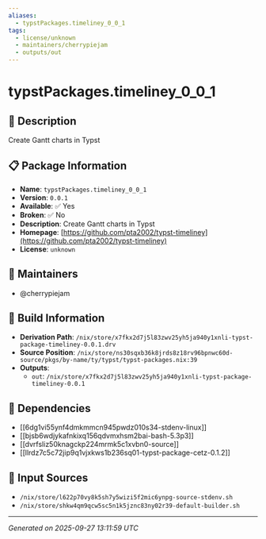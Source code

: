 ```yaml
---
aliases:
  - typstPackages.timeliney_0_0_1
tags:
  - license/unknown
  - maintainers/cherrypiejam
  - outputs/out
---
```


# typstPackages.timeliney_0_0_1

## 📝 Description

Create Gantt charts in Typst

## 📋 Package Information

- **Name**: `typstPackages.timeliney_0_0_1`
- **Version**: `0.0.1`
- **Available**: ✅ Yes
- **Broken**: ✅ No
- **Description**: Create Gantt charts in Typst
- **Homepage**: [https://github.com/pta2002/typst-timeliney](https://github.com/pta2002/typst-timeliney)
- **License**: `unknown`
## 👥 Maintainers

- @cherrypiejam


## 🔧 Build Information

- **Derivation Path**: `/nix/store/x7fkx2d7j5l83zwv25yh5ja940y1xnli-typst-package-timeliney-0.0.1.drv`
- **Source Position**: `/nix/store/ns30sqxb36k8jrds8z18rv96bpnwc60d-source/pkgs/by-name/ty/typst/typst-packages.nix:39`
- **Outputs**:
  - `out`:  `/nix/store/x7fkx2d7j5l83zwv25yh5ja940y1xnli-typst-package-timeliney-0.0.1`

## 🔗 Dependencies

- [[6dg1vi55ynf4dmkmmcn945pwdz010s34-stdenv-linux]]
- [[bjsb6wdjykafnkixq156qdvmxhsm2bai-bash-5.3p3]]
- [[dvrfsliz50knagckp224mrmk5c1xvbn0-source]]
- [[llrdz7c5c72jip9q1vjxkws1b236sq01-typst-package-cetz-0.1.2]]

## 📁 Input Sources

- `/nix/store/l622p70vy8k5sh7y5wizi5f2mic6ynpg-source-stdenv.sh`
- `/nix/store/shkw4qm9qcw5sc5n1k5jznc83ny02r39-default-builder.sh`

---
*Generated on 2025-09-27 13:11:59 UTC*
